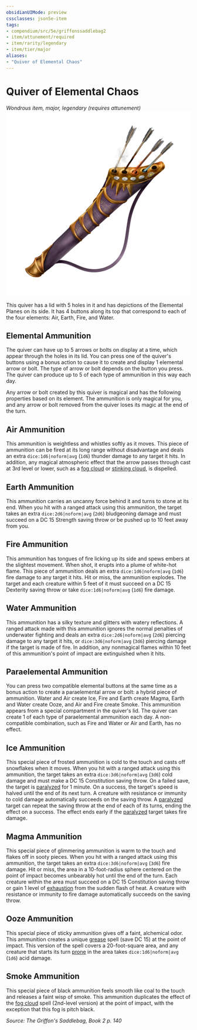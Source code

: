 ```yaml
---
obsidianUIMode: preview
cssclasses: json5e-item
tags:
- compendium/src/5e/griffonssaddlebag2
- item/attunement/required
- item/rarity/legendary
- item/tier/major
aliases: 
- "Quiver of Elemental Chaos"
---
```

# Quiver of Elemental Chaos
*Wondrous item, major, legendary (requires attunement)*  
![](https://raw.githubusercontent.com/TheGiddyLimit/homebrew-img/main/img/GriffonsSaddlebag2/Items/Quiver-of-Elemental-Chaos.webp#right)  


This quiver has a lid with 5 holes in it and has depictions of the Elemental Planes on its side. It has 4 buttons along its top that correspond to each of the four elements: Air, Earth, Fire, and Water.

## Elemental Ammunition

The quiver can have up to 5 arrows or bolts on display at a time, which appear through the holes in its lid. You can press one of the quiver's buttons using a bonus action to cause it to create and display 1 elemental arrow or bolt. The type of arrow or bolt depends on the button you press. The quiver can produce up to 5 of each type of ammunition in this way each day.

Any arrow or bolt created by this quiver is magical and has the following properties based on its element. The ammunition is only magical for you, and any arrow or bolt removed from the quiver loses its magic at the end of the turn.

## Air Ammunition

This ammunition is weightless and whistles softly as it moves. This piece of ammunition can be fired at its long range without disadvantage and deals an extra `dice:1d6|noform|avg` (`1d6`) thunder damage to any target it hits. In addition, any magical atmospheric effect that the arrow passes through cast at 3rd level or lower, such as a [fog cloud](compendium/spells/fog-cloud.md) or [stinking cloud](compendium/spells/stinking-cloud.md), is dispelled.

## Earth Ammunition

This ammunition carries an uncanny force behind it and turns to stone at its end. When you hit with a ranged attack using this ammunition, the target takes an extra `dice:2d6|noform|avg` (`2d6`) bludgeoning damage and must succeed on a DC 15 Strength saving throw or be pushed up to 10 feet away from you.

## Fire Ammunition

This ammunition has tongues of fire licking up its side and spews embers at the slightest movement. When shot, it erupts into a plume of white-hot flame. This piece of ammunition deals an extra `dice:1d6|noform|avg` (`1d6`) fire damage to any target it hits. Hit or miss, the ammunition explodes. The target and each creature within 5 feet of it must succeed on a DC 15 Dexterity saving throw or take `dice:1d6|noform|avg` (`1d6`) fire damage.

## Water Ammunition

This ammunition has a silky texture and glitters with watery reflections. A ranged attack made with this ammunition ignores the normal penalties of underwater fighting and deals an extra `dice:2d6|noform|avg` (`2d6`) piercing damage to any target it hits, or `dice:3d6|noform|avg` (`3d6`) piercing damage if the target is made of fire. In addition, any nonmagical flames within 10 feet of this ammunition's point of impact are extinguished when it hits.

## Paraelemental Ammunition

You can press two compatible elemental buttons at the same time as a bonus action to create a paraelemental arrow or bolt: a hybrid piece of ammunition. Water and Air create Ice, Fire and Earth create Magma, Earth and Water create Ooze, and Air and Fire create Smoke. This ammunition appears from a special compartment in the quiver's lid. The quiver can create 1 of each type of paraelemental ammunition each day. A non-compatible combination, such as Fire and Water or Air and Earth, has no effect.

## Ice Ammunition

This special piece of frosted ammunition is cold to the touch and casts off snowflakes when it moves. When you hit with a ranged attack using this ammunition, the target takes an extra `dice:3d6|noform|avg` (`3d6`) cold damage and must make a DC 15 Constitution saving throw. On a failed save, the target is [paralyzed](/compendium/rules/conditions.md#Paralyzed) for 1 minute. On a success, the target's speed is halved until the end of its next turn. A creature with resistance or immunity to cold damage automatically succeeds on the saving throw. A [paralyzed](/compendium/rules/conditions.md#Paralyzed) target can repeat the saving throw at the end of each of its turns, ending the effect on a success. The effect ends early if the [paralyzed](/compendium/rules/conditions.md#Paralyzed) target takes fire damage.

## Magma Ammunition

This special piece of glimmering ammunition is warm to the touch and flakes off in sooty pieces. When you hit with a ranged attack using this ammunition, the target takes an extra `dice:3d6|noform|avg` (`3d6`) fire damage. Hit or miss, the area in a 10-foot-radius sphere centered on the point of impact becomes unbearably hot until the end of the turn. Each creature within the area must succeed on a DC 15 Constitution saving throw or gain 1 level of [exhaustion](/compendium/rules/conditions.md#Exhaustion) from the sudden flash of heat. A creature with resistance or immunity to fire damage automatically succeeds on the saving throw.

## Ooze Ammunition

This special piece of sticky ammunition gives off a faint, alchemical odor. This ammunition creates a unique [grease](compendium/spells/grease.md) spell (save DC 15) at the point of impact. This version of the spell covers a 20-foot-square area, and any creature that starts its turn [prone](/compendium/rules/conditions.md#Prone) in the area takes `dice:1d6|noform|avg` (`1d6`) acid damage.

## Smoke Ammunition

This special piece of black ammunition feels smooth like coal to the touch and releases a faint wisp of smoke. This ammunition duplicates the effect of the [fog cloud](compendium/spells/fog-cloud.md) spell (2nd-level version) at the point of impact, with the exception that this fog is pitch black.

*Source: The Griffon's Saddlebag, Book 2 p. 140*